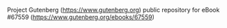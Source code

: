 Project Gutenberg (https://www.gutenberg.org) public repository for
eBook #67559 (https://www.gutenberg.org/ebooks/67559)
